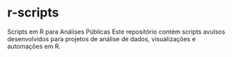 # r-scripts
Scripts em R para Análises Públicas  Este repositório contém scripts avulsos desenvolvidos para projetos de análise de dados, visualizações e automações em R. 
